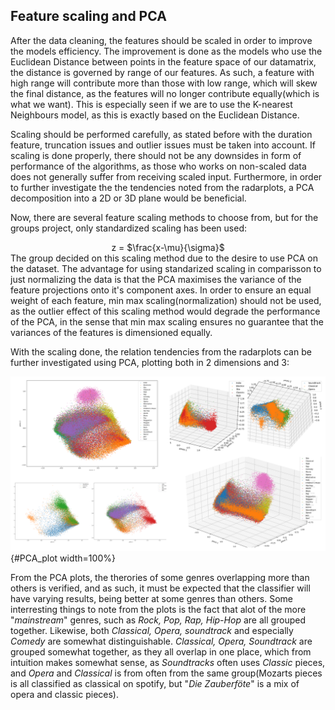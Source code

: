 ## Feature scaling and PCA

After the data cleaning, the features should be scaled in order to improve the models efficiency. The improvement is done as the models who use the Euclidean Distance between points in the feature space of our datamatrix, the distance is governed by range of our features. As such, a feature with high range will contribute more than those with low range, which will skew the final distance, as the features will no longer contribute equally(which is what we want). This is especially seen if we are to use the K-nearest Neighbours model, as this is exactly based on the Euclidean Distance. 

Scaling should be performed carefully, as stated before with the duration feature, truncation issues and outlier issues must be taken into account. If scaling is done properly, there should not be any downsides in form of performance of the algorithms, as those who works on non-scaled data does not generally suffer from receiving scaled input. Furthermore, in order to further investigate the the tendencies noted from the radarplots, a PCA decomposition into a 2D or 3D plane would be beneficial.

Now, there are several feature scaling methods to choose from, but for the groups project, only standardized scaling has been used:
<center>
z = $\frac{x-\mu}{\sigma}$
</center>
The group decided on this scaling method due to the desire to use PCA on the dataset. The advantage for using standarized scaling in comparisson to just normalizing the data is that the PCA maximises the variance of the feature projections onto it's component axes. In order to ensure an equal weight of each feature, min max scaling(normalization) should not be used, as the outlier effect of this scaling method would degrade the performance of the PCA, in the sense that min max scaling ensures no guarantee that the variances of the features is dimensioned equally. 

With the scaling done, the relation tendencies from the radarplots can be further investigated using PCA, plotting both in 2 dimensions and 3: 

![PCA plot using matplotlibs scatter, both in 2D and 3D. Only a sample of the results used is shown here. Both 2D and 3D contains the same samples, but reduced differently(Plots cropped to keep size at acceptable level). _Left_: 2D Plots, _Right_: 3D Plots. ](../img/PCA.png){#PCA_plot width=100%}

From the PCA plots, the therories of some genres overlapping more than others is verified, and as such, it must be expected that the classifier will have varying results, being better at some genres than others. Some interresting things to note from the plots is the fact that alot of the more "_mainstream_" genres, such as _Rock, Pop, Rap, Hip-Hop_ are all grouped together. Likewise, both _Classical, Opera, soundtrack_ and especially _Comedy_ are somewhat distinguishable. _Classical, Opera, Soundtrack_ are grouped somewhat together, as they all overlap in one place, which from intuition makes somewhat sense, as _Soundtracks_ often uses _Classic_ pieces, and _Opera_ and _Classical_ is from often from the same group(Mozarts pieces is all classified as classical on spotify, but "_Die Zauberföte_" is a mix of opera and classic pieces). 
